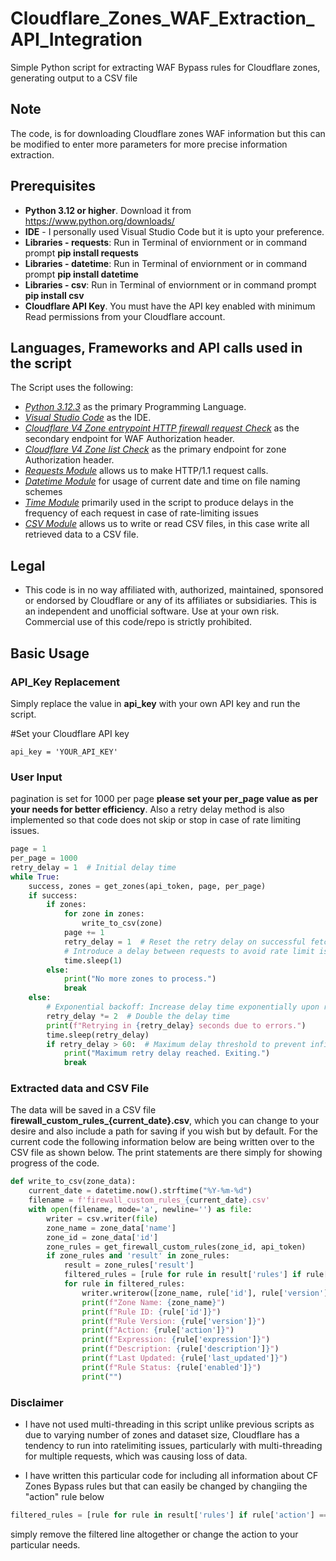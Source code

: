 # Cloudflare_Zones_WAF_Extraction_API_Integration
Simple Python script for extracting WAF Bypass rules for Cloudflare zones, generating output to a CSV file

## Note
The code, is for downloading Cloudflare zones WAF information but this can be modified to enter more parameters for more precise information extraction.

## Prerequisites 
* **Python 3.12 or higher**. Download it from https://www.python.org/downloads/
* **IDE** - I personally used Visual Studio Code but it is upto your preference.
* **Libraries - requests**: Run in Terminal of enviornment or in command prompt **pip install requests**
* **Libraries - datetime**: Run in Terminal of enviornment or in command prompt **pip install datetime**
* **Libraries - csv**: Run in Terminal of enviornment or in command prompt **pip install csv**
* **Cloudflare API Key**. You must have the API key enabled with minimum Read permissions from your Cloudflare account.

## Languages, Frameworks and API calls used in the script
The Script uses the following:

- *[Python 3.12.3](https://www.python.org/downloads/release/python-3123/)* as the primary Programming Language.
- *[Visual Studio Code](https://code.visualstudio.com/download)* as the IDE.
- *[Cloudflare V4 Zone entrypoint HTTP firewall request Check](https://developers.cloudflare.com/api/operations/getZoneEntrypointRuleset)* as the secondary endpoint for WAF Authorization header.
- *[Cloudflare V4 Zone list Check](https://developers.cloudflare.com/api/operations/zones-get)* as the primary endpoint for zone Authorization header.
- *[Requests Module](https://pypi.org/project/requests/)* allows us to make HTTP/1.1 request calls.
- *[Datetime Module](https://docs.python.org/3/library/datetime.html)* for usage of current date and time on file naming schemes
- *[Time Module](https://docs.python.org/3/library/time.html)* primarily used in the script to produce delays in the frequency of each request in case of rate-limiting issues
- *[CSV Module](https://docs.python.org/3/library/csv.html)* allows us to write or read CSV files, in this case write all retrieved data to a CSV file.

## Legal
* This code is in no way affiliated with, authorized, maintained, sponsored or endorsed by Cloudflare or any of its affiliates or subsidiaries. This is an independent and unofficial software. Use at your own risk. Commercial use of this code/repo is strictly prohibited.

## Basic Usage

### API_Key Replacement
Simply replace the value in **api_key** with your own API key and run the script. 

#Set your Cloudflare API key
```
api_key = 'YOUR_API_KEY'
```

### User Input
pagination is set for 1000 per page **please set your per_page value as per your needs for better efficiency**. Also a retry delay method is also implemented so that code does not skip or stop in case of rate limiting issues.
```python
page = 1
per_page = 1000
retry_delay = 1  # Initial delay time
while True:
    success, zones = get_zones(api_token, page, per_page)
    if success:
        if zones:
            for zone in zones:
                write_to_csv(zone)
            page += 1
            retry_delay = 1  # Reset the retry delay on successful fetch
            # Introduce a delay between requests to avoid rate limit issues
            time.sleep(1)
        else:
            print("No more zones to process.")
            break
    else:
        # Exponential backoff: Increase delay time exponentially upon rate limit errors
        retry_delay *= 2  # Double the delay time
        print(f"Retrying in {retry_delay} seconds due to errors.")
        time.sleep(retry_delay)
        if retry_delay > 60:  # Maximum delay threshold to prevent infinite looping
            print("Maximum retry delay reached. Exiting.")
            break
```

### Extracted data and CSV File
The data will be saved in a CSV file **firewall_custom_rules_{current_date}.csv**, which you can change to your desire and also include a path for saving if you wish but by default. For the current code the following information below are being written over to the CSV file as shown below. The print statements are there simply for showing progress of the code.
```python
def write_to_csv(zone_data):
    current_date = datetime.now().strftime("%Y-%m-%d")
    filename = f'firewall_custom_rules_{current_date}.csv'
    with open(filename, mode='a', newline='') as file:
        writer = csv.writer(file)
        zone_name = zone_data['name']
        zone_id = zone_data['id']
        zone_rules = get_firewall_custom_rules(zone_id, api_token)
        if zone_rules and 'result' in zone_rules:
            result = zone_rules['result']
            filtered_rules = [rule for rule in result['rules'] if rule['action'] == 'skip']
            for rule in filtered_rules:
                writer.writerow([zone_name, rule['id'], rule['version'], rule['action'], rule['expression'], rule['description'], rule['last_updated'], rule['enabled']])
                print(f"Zone Name: {zone_name}")
                print(f"Rule ID: {rule['id']}")
                print(f"Rule Version: {rule['version']}")
                print(f"Action: {rule['action']}")
                print(f"Expression: {rule['expression']}")
                print(f"Description: {rule['description']}")
                print(f"Last Updated: {rule['last_updated']}")
                print(f"Rule Status: {rule['enabled']}")
                print("")
```

### Disclaimer
- I have not used multi-threading in this script unlike previous scripts as due to varying number of zones and dataset size, Cloudflare has a tendency to run into ratelimiting issues, particularly with multi-threading for multiple requests, which was causing loss of data.

- I have written this particular code for including all information about CF Zones Bypass rules but that can easily be changed by changiing the "action" rule below
```python
filtered_rules = [rule for rule in result['rules'] if rule['action'] == 'skip']
```
simply remove the filtered line altogether or change the action to your particular needs.
